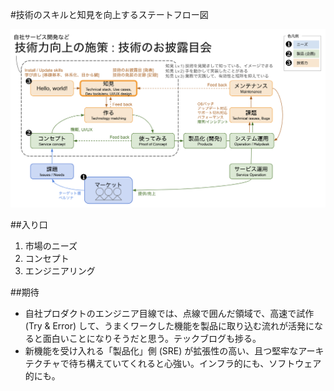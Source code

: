 #技術のスキルと知見を向上するステートフロー図

![技術のスキルと知見を向上するステートフロー図](./new_products_state-flow.png)

##入り口

1. 市場のニーズ
2. コンセプト
3. エンジニアリング

##期待

- 自社プロダクトのエンジニア目線では、点線で囲んだ領域で、高速で試作 (Try & Error) して、うまくワークした機能を製品に取り込む流れが活発になると面白いことになりそうだと思う。テックブログも捗る。
- 新機能を受け入れる「製品化」側 (SRE) が拡張性の高い、且つ堅牢なアーキテクチャで待ち構えていてくれると心強い。インフラ的にも、ソフトウェア的にも。
